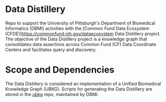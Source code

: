 # Data Distillery
Repo to support the University of Pittsburgh's Department of Biomedical Informatics (DBMI) activities with the [Common Fund Data Ecosystem (CFDE)]https://commonfund.nih.gov/dataecosystem Data Distillery project. The objective of the Data Distillery project is a knowledge graph that consolidates data assertions across Common Fund (CF) Data Coordinate Centers and facilitates query and discovery.

# Scope and Dependencies
The Data Distillery is considered an implementation of a Unified Biomedical Knowledge Graph (UBKG). Scripts for generating the Data Distillery are stored in the [ubkg](https://github.com/dbmi-pitt/UBKG) repo, maintained by DBMI.


